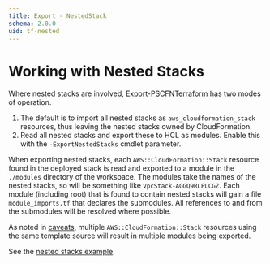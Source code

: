 ```yaml
---
title: Export - NestedStack
schema: 2.0.0
uid: tf-nested
---
```

# Working with Nested Stacks

Where nested stacks are involved, [Export-PSCFNTerraform](xref:Export-PSCFNTerraform) has two modes of operation.

1. The default is to import all nested stacks as `aws_cloudformation_stack` resources, thus leaving the nested stacks owned by CloudFormation.
1. Read all nested stacks and export these to HCL as modules. Enable this with the `-ExportNestedStacks` cmdlet parameter.

When exporting nested stacks, each `AWS::CloudFormation::Stack` resource found in the deployed stack is read and exported to a module in the `./modules` directory of the workspace. The modules take the names of the nested stacks, so will be something like `VpcStack-AGGQ9RLPLCGZ`. Each module (including root) that is found to contain nested stacks will gain a file `module_imports.tf` that declares the submodules. All references to and from the submodules will be resolved where possible.

As noted in [caveats](xref:tf-caveats#nested-stack-import), multiple `AWS::CloudFormation::Stack` resources using the same template source will result in multiple modules being exported.

See the [nested stacks example](xref:tf-example-nested).